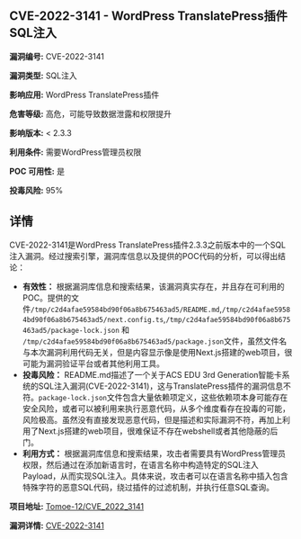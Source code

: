 ## CVE-2022-3141 - WordPress TranslatePress插件SQL注入

**漏洞编号:** CVE-2022-3141

**漏洞类型:** SQL注入

**影响应用:** WordPress TranslatePress插件

**危害等级:** 高危，可能导致数据泄露和权限提升

**影响版本:** < 2.3.3

**利用条件:** 需要WordPress管理员权限

**POC 可用性:** 是

**投毒风险:** 95%

## 详情

CVE-2022-3141是WordPress TranslatePress插件2.3.3之前版本中的一个SQL注入漏洞。经过搜索引擎，漏洞库信息以及提供的POC代码的分析，可以得出结论：

*   **有效性：** 根据漏洞库信息和搜索结果，该漏洞真实存在，并且存在可利用的POC。提供的文件`/tmp/c2d4afae59584bd90f06a8b675463ad5/README.md`,`/tmp/c2d4afae59584bd90f06a8b675463ad5/next.config.ts`,`/tmp/c2d4afae59584bd90f06a8b675463ad5/package-lock.json` 和 `/tmp/c2d4afae59584bd90f06a8b675463ad5/package.json`文件，虽然文件名与本次漏洞利用代码无关，但是内容显示像是使用Next.js搭建的web项目，很可能为漏洞验证平台或者其他利用工具。
*   **投毒风险：**  README.md描述了一个关于ACS EDU 3rd Generation智能卡系统的SQL注入漏洞(CVE-2022-3141)，这与TranslatePress插件的漏洞信息不符。`package-lock.json`文件包含大量依赖项定义，这些依赖项本身可能存在安全风险，或者可以被利用来执行恶意代码，从多个维度看存在投毒的可能，风险极高。虽然没有直接发现恶意代码，但是描述和实际漏洞不符，再加上利用了Next.js搭建的web项目，很难保证不存在webshell或者其他隐蔽的后门。
*   **利用方式：** 根据漏洞库信息和搜索结果，攻击者需要具有WordPress管理员权限，然后通过在添加新语言时，在语言名称中构造特定的SQL注入Payload，从而实现SQL注入。具体来说，攻击者可以在语言名称中插入包含特殊字符的恶意SQL代码，绕过插件的过滤机制，并执行任意SQL查询。


**项目地址:** [Tomoe-12/CVE_2022_3141](https://github.com/Tomoe-12/CVE_2022_3141)

**漏洞详情:** [CVE-2022-3141](https://nvd.nist.gov/vuln/detail/CVE-2022-3141)